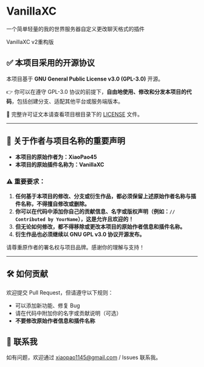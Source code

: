 # VanillaXC

一个简单轻量的我的世界服务器自定义更改聊天格式的插件

VanillaXC v2重构版

## ✅ 本项目采用的开源协议

本项目基于 **GNU General Public License v3.0 (GPL-3.0)** 开源。

👉 你可以在遵守 GPL-3.0 协议的前提下，**自由地使用、修改和分发本项目的代码**，包括创建分支、适配其他平台或服务端版本。

🔗 完整许可证文本请查看项目根目录下的 [LICENSE](./LICENSE) 文件。

---

## 📌 关于作者与项目名称的重要声明

- **本项目的原始作者为：XiaoPao45**
- **本项目的原始插件名称为：VanillaXC**

### ⚠️ 重要要求：

1. **任何基于本项目的修改、分支或衍生作品，都必须保留上述原始作者名称与插件名称，不得擅自修改或删除。**
2. **你可以在代码中添加你自己的贡献信息、名字或版权声明（例如：`// Contributed by YourName`），这是允许且欢迎的！**
3. **但无论如何修改，都不得移除或更改本项目的原始作者信息和插件名称。**
4. **衍生作品也必须继续以 GNU GPL v3.0 协议开源发布。**

请尊重原作者的署名权与项目品牌。感谢你的理解与支持！

---

## 🛠️ 如何贡献

欢迎提交 Pull Request，但请遵守以下规则：
- 可以添加新功能、修复 Bug
- 请在代码中附加你的名字或贡献说明（可选）
- **不要修改原始作者信息和插件名称**

## 🤝 联系我

如有问题，欢迎通过 xiaopao1145@gmail.com / Issues 联系我。

